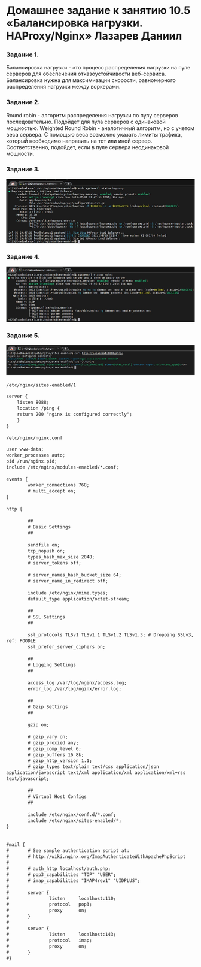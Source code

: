 # Домашнее задание к занятию 10.5 «Балансировка нагрузки. HAProxy/Nginx» Лазарев Даниил

### Задание 1. 

Балансировка нагрузки - это процесс распределения нагрузки на пуле серверов для обеспечения отказоустойчивости веб-сервиса.
Балансировка нужна для максимизации скорости, равномерного распределения нагрузки между воркерами.

### Задание 2.

Round robin - алгоритм распределения нагрузки по пулу серверов последовательно. Подойдет для пула серверов с одинаковой мощностью.
Weighted Round Robin - аналогичный алгоритм, но с учетом веса сервера. С помощью веса возможно указать лимиты трафика, который необходимо направить на тот или иной сервер. Соответственно, подойдет, если в пуле сервера неодинаковой мощности.

### Задание 3.

![Скриншот-1](https://github.com/n123tw/srlb-homework/blob/main/10-5/img/1.jpg)

### Задание 4.

![Скриншот-2](https://github.com/n123tw/srlb-homework/blob/main/10-5/img/2.jpg)

### Задание 5.

![Скриншот-3](https://github.com/n123tw/srlb-homework/blob/main/10-5/img/3.jpg)

`/etc/nginx/sites-enabled/1`

```
server {
    listen 8088;
    location /ping {
    return 200 "nginx is configured correctly";
    }
}
```

`/etc/nginx/nginx.conf`

```
user www-data;
worker_processes auto;
pid /run/nginx.pid;
include /etc/nginx/modules-enabled/*.conf;

events {
        worker_connections 768;
        # multi_accept on;
}

http {

        ##
        # Basic Settings
        ##

        sendfile on;
        tcp_nopush on;
        types_hash_max_size 2048;
        # server_tokens off;

        # server_names_hash_bucket_size 64;
        # server_name_in_redirect off;

        include /etc/nginx/mime.types;
        default_type application/octet-stream;

        ##
        # SSL Settings
        ##

        ssl_protocols TLSv1 TLSv1.1 TLSv1.2 TLSv1.3; # Dropping SSLv3, ref: POODLE
        ssl_prefer_server_ciphers on;

        ##
        # Logging Settings
        ##

        access_log /var/log/nginx/access.log;
        error_log /var/log/nginx/error.log;

        ##
        # Gzip Settings
        ##

        gzip on;

        # gzip_vary on;
        # gzip_proxied any;
        # gzip_comp_level 6;
        # gzip_buffers 16 8k;
        # gzip_http_version 1.1;
        # gzip_types text/plain text/css application/json application/javascript text/xml application/xml application/xml+rss text/javascript;

        ##
        # Virtual Host Configs
        ##

        include /etc/nginx/conf.d/*.conf;
        include /etc/nginx/sites-enabled/*;
}


#mail {
#       # See sample authentication script at:
#       # http://wiki.nginx.org/ImapAuthenticateWithApachePhpScript
#
#       # auth_http localhost/auth.php;
#       # pop3_capabilities "TOP" "USER";
#       # imap_capabilities "IMAP4rev1" "UIDPLUS";
#
#       server {
#               listen     localhost:110;
#               protocol   pop3;
#               proxy      on;
#       }
#
#       server {
#               listen     localhost:143;
#               protocol   imap;
#               proxy      on;
#       }
#}

```
